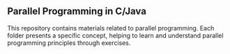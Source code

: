 ## Parallel Programming in C/Java
This repository contains materials related to parallel programming. Each folder presents a specific concept, helping to learn and understand parallel programming principles through exercises.
